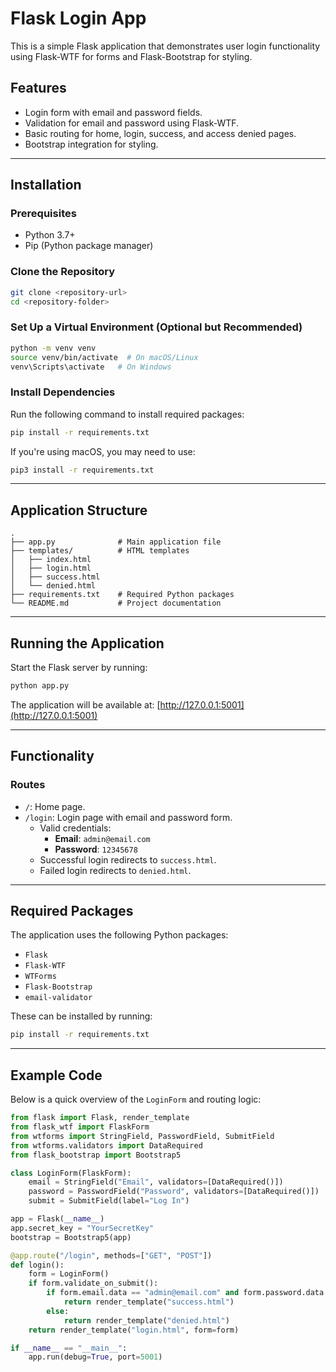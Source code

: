 # Flask Login App

This is a simple Flask application that demonstrates user login functionality using Flask-WTF for forms and Flask-Bootstrap for styling.

## Features
- Login form with email and password fields.
- Validation for email and password using Flask-WTF.
- Basic routing for home, login, success, and access denied pages.
- Bootstrap integration for styling.

---

## Installation

### Prerequisites
- Python 3.7+
- Pip (Python package manager)

### Clone the Repository
```bash
git clone <repository-url>
cd <repository-folder>
```

### Set Up a Virtual Environment (Optional but Recommended)
```bash
python -m venv venv
source venv/bin/activate  # On macOS/Linux
venv\Scripts\activate   # On Windows
```

### Install Dependencies
Run the following command to install required packages:
```bash
pip install -r requirements.txt
```

If you're using macOS, you may need to use:
```bash
pip3 install -r requirements.txt
```

---

## Application Structure

```
.
├── app.py              # Main application file
├── templates/          # HTML templates
│   ├── index.html
│   ├── login.html
│   ├── success.html
│   └── denied.html
├── requirements.txt    # Required Python packages
└── README.md           # Project documentation
```

---

## Running the Application
Start the Flask server by running:
```bash
python app.py
```

The application will be available at: [http://127.0.0.1:5001](http://127.0.0.1:5001)

---

## Functionality

### Routes
- `/`: Home page.
- `/login`: Login page with email and password form.
  - Valid credentials:
    - **Email**: `admin@email.com`
    - **Password**: `12345678`
  - Successful login redirects to `success.html`.
  - Failed login redirects to `denied.html`.

---

## Required Packages
The application uses the following Python packages:
- `Flask`
- `Flask-WTF`
- `WTForms`
- `Flask-Bootstrap`
- `email-validator`

These can be installed by running:
```bash
pip install -r requirements.txt
```

---

## Example Code
Below is a quick overview of the `LoginForm` and routing logic:

```python
from flask import Flask, render_template
from flask_wtf import FlaskForm
from wtforms import StringField, PasswordField, SubmitField
from wtforms.validators import DataRequired
from flask_bootstrap import Bootstrap5

class LoginForm(FlaskForm):
    email = StringField("Email", validators=[DataRequired()])
    password = PasswordField("Password", validators=[DataRequired()])
    submit = SubmitField(label="Log In")

app = Flask(__name__)
app.secret_key = "YourSecretKey"
bootstrap = Bootstrap5(app)

@app.route("/login", methods=["GET", "POST"])
def login():
    form = LoginForm()
    if form.validate_on_submit():
        if form.email.data == "admin@email.com" and form.password.data == "12345678":
            return render_template("success.html")
        else:
            return render_template("denied.html")
    return render_template("login.html", form=form)

if __name__ == "__main__":
    app.run(debug=True, port=5001)
```

